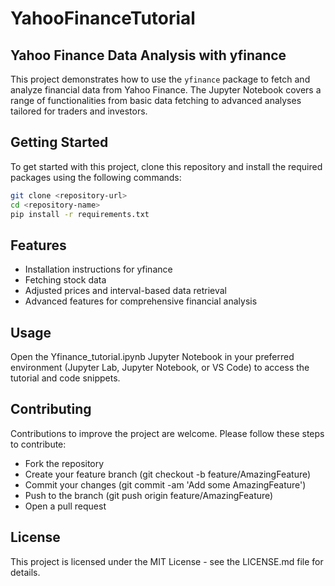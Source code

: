 # YahooFinanceTutorial

## Yahoo Finance Data Analysis with yfinance

This project demonstrates how to use the `yfinance` package to fetch and analyze financial data from Yahoo Finance. The Jupyter Notebook covers a range of functionalities from basic data fetching to advanced analyses tailored for traders and investors.

## Getting Started

To get started with this project, clone this repository and install the required packages using the following commands:

```bash
git clone <repository-url>
cd <repository-name>
pip install -r requirements.txt
```
## Features

- Installation instructions for yfinance
- Fetching stock data
- Adjusted prices and interval-based data retrieval
- Advanced features for comprehensive financial analysis

## Usage

Open the Yfinance_tutorial.ipynb Jupyter Notebook in your preferred environment (Jupyter Lab, Jupyter Notebook, or VS Code) to access the tutorial and code snippets.

## Contributing

Contributions to improve the project are welcome. Please follow these steps to contribute:

- Fork the repository
- Create your feature branch (git checkout -b feature/AmazingFeature)
- Commit your changes (git commit -am 'Add some AmazingFeature')
- Push to the branch (git push origin feature/AmazingFeature)
- Open a pull request
## License

This project is licensed under the MIT License - see the LICENSE.md file for details.

